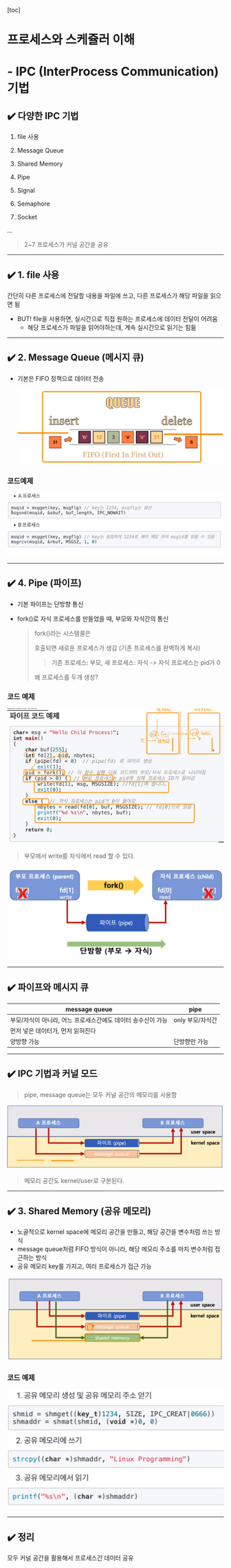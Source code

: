 [toc]

# 프로세스와 스케쥴러 이해 

# - IPC (InterProcess Communication) 기법

## :heavy_check_mark: 다양한 IPC 기법

1. file 사용

2. Message Queue

3. Shared Memory

4. Pipe

5. Signal

6. Semaphore

7. Socket

...

> 2~7 프로세스가 커널 공간을 공유





<hr>

## :heavy_check_mark: 1. file 사용

간단히 다른 프로세스에 전달할 내용을 파일에 쓰고, 다른 프로세스가 해당 파일을 읽으면 됨

- BUT! file을 사용하면, 실시간으로 직접 원하는 프로세스에 데이터 전달이 어려움
  - 해당 프로세스가 파일을 읽어야하는데, 계속 실시간으로 읽기는 힘듦



<hr>

## :heavy_check_mark: 2. Message Queue (메시지 큐)

- 기본은 FIFO 정책으로 데이터 전송

  ![image-20210222195530263](assets/image-20210222195530263.png)



### 코드예제

![image-20210222195714227](assets/image-20210222195714227.png)



<hr>

## :heavy_check_mark: 4. Pipe (파이프)

- 기본 파이프는 단방향 통신

- fork()로 자식 프로세스를 만들었을 때, 부모와 자식간의 통신

  > fork()라는 시스템콜은
  >
  > 호출되면 새로운 프로세스가 생김 (기존 프로세스를 완벽하게 복사)
  >
  > > 기존 프로세스: 부모, 새 프로세스: 자식 -> 자식 프로세스는 pid가 0
  >
  > 왜 프로세스를 두개 생성?

### 코드 예제

![image-20210222194952429](assets/image-20210222194952429.png)

> 부모에서 write를 자식에서 read 할 수 있다.

![image-20210222194711329](assets/image-20210222194711329.png)



<hr>

## :heavy_check_mark: 파이프와 메시지 큐


| message queue                                                | pipe             |
| ------------------------------------------------------------ | ---------------- |
| 부모/자식이 아니라, 어느 프로세스간에도 데이터 송수신이 가능 | only 부모/자식간 |
| 먼저 넣은 데이터가, 먼저 읽혀진다                            |                  |
| 양방향 가능                                                  | 단방향만 가능    |





<hr>

## :heavy_check_mark: IPC 기법과 커널 모드

> pipe, message queue는 모두 커널 공간의 메모리를 사용함

![image-20210222200308389](assets/image-20210222200308389.png)

> 메모리 공간도 kernel/user로 구분된다.





<hr>

## :heavy_check_mark: 3. Shared Memory (공유 메모리)

- 노골적으로 kernel space에 메모리 공간을 만들고, 해당 공간을 변수처럼 쓰는 방식
- message queue처럼 FIFO 방식이 아니라, 해당 메모리 주소를 마치 변수처럼 접근하는 방식
- 공유 메모리 key를 가지고, 여러 프로세스가 접근 가능

![image-20210222200449544](assets/image-20210222200449544.png)



### 코드 예제

![image-20210222200633473](assets/image-20210222200633473.png)





<hr>

## :heavy_check_mark: 정리

모두 커널 공간을 활용해서 프로세스간 데이터 공유

